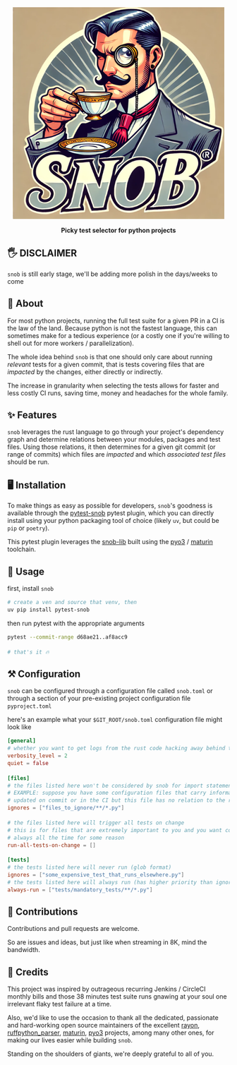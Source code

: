 <div align="center">

<img src="https://github.com/alexpasmantier/snob/raw/main/assets/snob.png" width="480" alt="snob, the picky test selector for python projects">

**Picky test selector for python projects**

</div>

## 🖐️ DISCLAIMER

`snob` is still early stage, we'll be adding more polish in the days/weeks to come

## 🧐 About

For most python projects, running the full test suite for a given PR in a CI is the law of the land.
Because python is not the fastest language, this can sometimes make for a tedious experience (or a costly one
if you're willing to shell out for more workers / parallelization).

The whole idea behind `snob` is that one should only care about running _relevant_ tests for a given commit, that is
tests covering files that are _impacted_ by the changes, either directly or indirectly.

The increase in granularity when selecting the tests allows for faster and less costly CI runs, saving time, money
and headaches for the whole family.

## ✨ Features

`snob` leverages the rust language to go through your project's dependency graph and determine 
relations between your modules, packages and test files. Using those relations, it then determines for a given
git commit (or range of commits) which files are _impacted_ and which _associated test files_ should be run.

## 🖥️ Installation

To make things as easy as possible for developers, `snob`'s goodness is available through the [pytest-snob](https://pypi.org/project/pytest-snob/)
pytest plugin, which you can directly install using your python packaging tool of choice (likely `uv`, but could be `pip` or `poetry`).

This pytest plugin leverages the [snob-lib](https://pypi.org/project/snob-lib/) built using the [pyo3](https://github.com/PyO3/pyo3) / [maturin](https://github.com/PyO3/maturin) toolchain.

## 💪 Usage

first, install `snob`

```bash
# create a ven and source that venv, then
uv pip install pytest-snob
```
then run pytest with the appropriate arguments

```bash
pytest --commit-range d68ae21..af8acc9

# that's it 🔥
```

## ⚒️ Configuration

`snob` can be configured through a configuration file called `snob.toml` or through a section of
your pre-existing project configuration file `pyproject.toml`

here's an example what your `$GIT_ROOT/snob.toml` configuration file might look like

```toml
[general]
# whether you want to get logs from the rust code hacking away behind the scene
verbosity_level = 2
quiet = false

[files]
# the files listed here won't be considered by snob for import statements (glob format)
# EXAMPLE: suppose you have some configuration files that carry information
# updated on commit or in the CI but this file has no relation to the rest of your codebase
ignores = ["files_to_ignore/**/*.py"]

# the files listed here will trigger all tests on change
# this is for files that are extremely important to you and you want covered
# always all the time for some reason
run-all-tests-on-change = []

[tests]
# the tests listed here will never run (glob format)
ignores = ["some_expensive_test_that_runs_elsewhere.py"]
# the tests listed here will always run (has higher priority than ignores)
always-run = ["tests/mandatory_tests/**/*.py"]
````
## 🤝 Contributions

Contributions and pull requests are welcome.

So are issues and ideas, but just like when streaming in 8K, mind the bandwidth.

## 🙏 Credits

This project was inspired by outrageous recurring Jenkins / CircleCI monthly bills and those 38 minutes test suite runs gnawing at your soul
one irrelevant flaky test failure at a time.

Also, we'd like to use the occasion to thank all the dedicated, passionate and hard-working open source maintainers of the excellent [rayon](https://github.com/rayon-rs/rayon), 
[ruffpython_parser](https://github.com/astral-sh/ruff), [maturin](https://github.com/PyO3/maturin), [pyo3](https://github.com/PyO3/pyo3) projects, among many other ones, for making our lives easier while building `snob`.

Standing on the shoulders of giants, we're deeply grateful to all of you.

